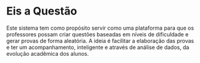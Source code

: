 # Eis a Questão

Este sistema tem como propósito servir como uma plataforma para que os professores possam criar questões baseadas em níveis de dificuldade e gerar provas de forma aleatória. A ideia é facilitar a elaboração das provas e ter um acompanhamento, inteligente e através de análise de dados, da evolução acadêmica dos alunos.